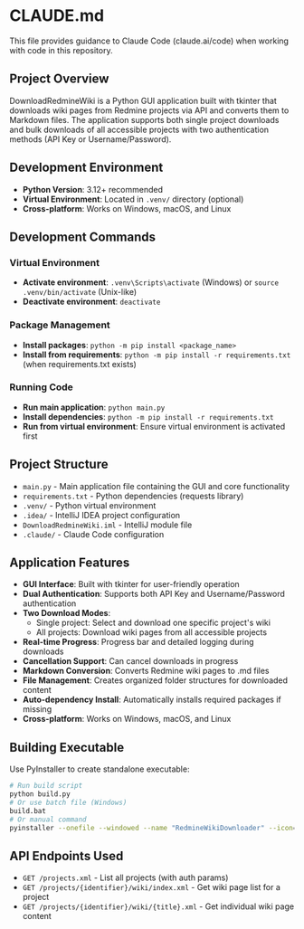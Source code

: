 # CLAUDE.md

This file provides guidance to Claude Code (claude.ai/code) when working with code in this repository.

## Project Overview

DownloadRedmineWiki is a Python GUI application built with tkinter that downloads wiki pages from Redmine projects via API and converts them to Markdown files. The application supports both single project downloads and bulk downloads of all accessible projects with two authentication methods (API Key or Username/Password).

## Development Environment

- **Python Version**: 3.12+ recommended
- **Virtual Environment**: Located in `.venv/` directory (optional)
- **Cross-platform**: Works on Windows, macOS, and Linux

## Development Commands

### Virtual Environment
- **Activate environment**: `.venv\Scripts\activate` (Windows) or `source .venv/bin/activate` (Unix-like)
- **Deactivate environment**: `deactivate`

### Package Management
- **Install packages**: `python -m pip install <package_name>`
- **Install from requirements**: `python -m pip install -r requirements.txt` (when requirements.txt exists)

### Running Code
- **Run main application**: `python main.py`
- **Install dependencies**: `python -m pip install -r requirements.txt`
- **Run from virtual environment**: Ensure virtual environment is activated first

## Project Structure

- `main.py` - Main application file containing the GUI and core functionality
- `requirements.txt` - Python dependencies (requests library)
- `.venv/` - Python virtual environment
- `.idea/` - IntelliJ IDEA project configuration
- `DownloadRedmineWiki.iml` - IntelliJ module file
- `.claude/` - Claude Code configuration

## Application Features

- **GUI Interface**: Built with tkinter for user-friendly operation
- **Dual Authentication**: Supports both API Key and Username/Password authentication
- **Two Download Modes**:
  - Single project: Select and download one specific project's wiki
  - All projects: Download wiki pages from all accessible projects
- **Real-time Progress**: Progress bar and detailed logging during downloads
- **Cancellation Support**: Can cancel downloads in progress
- **Markdown Conversion**: Converts Redmine wiki pages to .md files
- **File Management**: Creates organized folder structures for downloaded content
- **Auto-dependency Install**: Automatically installs required packages if missing
- **Cross-platform**: Works on Windows, macOS, and Linux

## Building Executable

Use PyInstaller to create standalone executable:
```bash
# Run build script
python build.py
# Or use batch file (Windows)
build.bat
# Or manual command
pyinstaller --onefile --windowed --name "RedmineWikiDownloader" --icon=favicon.ico main.py
```

## API Endpoints Used

- `GET /projects.xml` - List all projects (with auth params)
- `GET /projects/{identifier}/wiki/index.xml` - Get wiki page list for a project
- `GET /projects/{identifier}/wiki/{title}.xml` - Get individual wiki page content